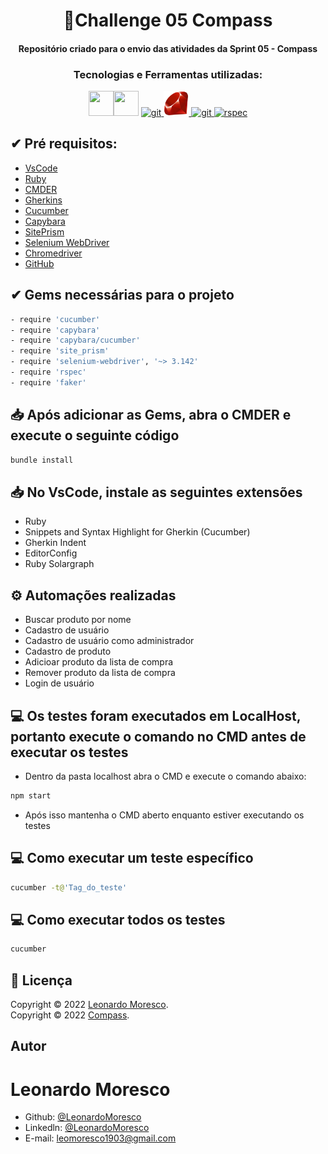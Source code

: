 <h1 align="center">📑Challenge 05 Compass </h1>


<h4 align="center">Repositório criado para o envio das atividades da Sprint 05 - Compass

<h3 align="center">Tecnologias e Ferramentas utilizadas:</h3>
<p align="center"><img src='https://static1.smartbear.co/cucumber/media/images/logos/icons/cucumber-open-icon.svg'width="40" height="40"/><img src='https://img.icons8.com/external-flat-icons-maxicons/85/000000/external-animal-life-of-amazon-flat-flat-icons-maxicons-9.png'width="40" height="40"/> <a href="https://git-scm.com/" target="_blank" rel="noreferrer"> <img src="https://www.vectorlogo.zone/logos/git-scm/git-scm-icon.svg" alt="git" width="40" height="40"/> </a> <a href="https://www.ruby-lang.org/en/" target="_blank" rel="noreferrer"> <img src="https://raw.githubusercontent.com/devicons/devicon/master/icons/ruby/ruby-original.svg" alt="ruby" width="40" height="40"/> <img src="https://img.icons8.com/color/96/000000/visual-studio--v1.png" alt="git" width="40" height="40"/> </a> <a href="https://code.visualstudio.com/" target="_blank" rel="noreferrer"> </a><a href="https://rspec.info/" target="_blank" rel="noreferrer"> <img src="https://rspec.info/images/logo.png" alt="rspec" width="40" height="40"/> </a> </p> 

## ✔ Pré requisitos:
* [VsCode](https://code.visualstudio.com/)
* [Ruby](https://rubyinstaller.org/downloads/)
* [CMDER](https://cmder.net/)
* [Gherkins](https://automationpanda.com/2017/01/26/bdd-101-the-gherkin-language/)
* [Cucumber](https://github.com/cucumber/cucumber-ruby)
* [Capybara](https://github.com/teamcapybara/capybara)
* [SitePrism](https://github.com/site-prism/site_prism)
* [Selenium WebDriver](https://github.com/SeleniumHQ/selenium)
* [Chromedriver](https://chromedriver.chromium.org/downloads)
* [GitHub](https://www.bing.com/ck/a?!&&p=a944a9613a7abbdcc7966dbc2a83fe509f78a378e05c449a7dcb6e2b0e3db9f6JmltdHM9MTY1Njg5MDA2MyZpZ3VpZD01OGIwMTZjMC1jODdiLTRjOGMtOWE0OC04ZTQ0MmQ2YzRhM2UmaW5zaWQ9NTE3OQ&ptn=3&fclid=dfaf5879-fb25-11ec-a1e9-03dc2208b9e4&u=a1aHR0cHM6Ly9naXRodWIuY29tLw&ntb=1)
  

## ✔ Gems necessárias para o projeto
  ```sh
- require 'cucumber'
- require 'capybara'
- require 'capybara/cucumber'
- require 'site_prism'
- require 'selenium-webdriver', '~> 3.142'
- require 'rspec'
- require 'faker'
  ```
## 📥 Após adicionar as Gems, abra o CMDER e execute o seguinte código
  ```sh
bundle install
  ```
  
 ## 📥 No VsCode, instale as seguintes extensões
* Ruby
* Snippets and Syntax Highlight for Gherkin (Cucumber)
* Gherkin Indent
* EditorConfig
* Ruby Solargraph

## ⚙ Automações realizadas
* Buscar produto por nome
* Cadastro de usuário
* Cadastro de usuário como administrador
* Cadastro de produto
* Adicioar produto da lista de compra
* Remover produto da lista de compra
* Login de usuário
  
## 💻 Os testes foram executados em LocalHost, portanto execute o comando no CMD antes de executar os testes
* Dentro da pasta localhost abra o CMD e execute o comando abaixo:
```sh
npm start
```
* Após isso mantenha o CMD aberto enquanto estiver executando os testes
  
  
## 💻 Como executar um teste específico
```sh
cucumber -t@'Tag_do_teste'
```
## 💻 Como executar todos os testes
```sh
cucumber
```

## 📝 Licença
Copyright © 2022 [Leonardo Moresco](https://github.com/LeonardoMoresco).<br />
Copyright © 2022 [Compass](https://compass.uol/).<br /> 

## Autor
# Leonardo Moresco
* Github: [@LeonardoMoresco](https://github.com/LeonardoMoresco)
* Linkedln: [@LeonardoMoresco](https://www.linkedin.com/in/leonardo-moresco-7a4794239/)
* E-mail: leomoresco1903@gmail.com
